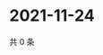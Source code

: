 # 2021-11-24

共 0 条

<!-- BEGIN WEIBO -->
<!-- 最后更新时间 Wed Nov 24 2021 15:11:36 GMT+0800 (China Standard Time) -->

<!-- END WEIBO -->
